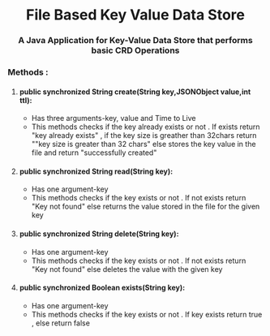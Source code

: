 <h1 align="center">File Based Key Value Data Store</h1>
<h3 align="center">A Java Application for Key-Value Data Store that performs basic CRD Operations</h3>
<h3>Methods : </h3>
<ol>
<li>
<h4>public synchronized String create(String key,JSONObject value,int ttl):</h4>
     <ul>
     <li>Has three arguments-key, value and Time to Live</li>
     <li>This methods checks if the key already exists or not . If exists return "key already exists" , if the key size is greather than 32chars return ""key size is greater than 32 chars" else stores the key value in the file and return "successfully created"</li>
     </ul>
</li>
<li>
<h4>public synchronized String read(String key):</h4>
     <ul>
     <li>Has one argument-key</li>
     <li>This methods checks if the key exists or not . If not exists return "Key not found" else returns the value stored in the file for the given key</li></ul>
</li>
<li>
<h4>public synchronized String delete(String key):</h4>
     <ul>
     <li>Has one argument-key</li>
     <li>This methods checks if the key exists or not . If not exists return "Key not found" else deletes the value with the given key</li></ul>
</li>
<li>
<h4>public synchronized Boolean exists(String key):</h4>
     <ul>
     <li>Has one argument-key</li>
     <li>This methods checks if the key exists or not . If key exists return true , else return false</li></ul>
</li>
</ol>
